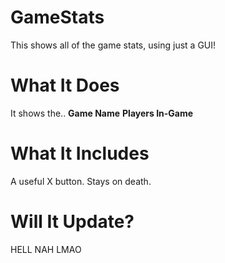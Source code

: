 # GameStats
This shows all of the game stats, using just a GUI!

# What It Does
It shows the..
**Game Name**
**Players In-Game**

# What It Includes
A useful X button.
Stays on death.

# Will It Update?
HELL NAH LMAO
